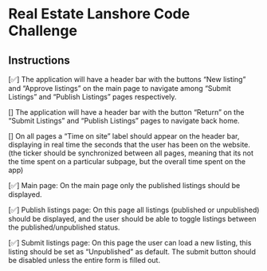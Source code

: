 # Real Estate Lanshore Code Challenge

## Instructions
[✅] The application will have a header bar with the buttons “New listing” and “Approve listings” on the main page to navigate among “Submit Listings” and “Publish Listings” pages respectively.

[] The application will have a header bar with the button “Return” on the “Submit Listings” and “Publish Listings” pages to navigate back home.

[] On all pages a “Time on site” label should appear on the header bar, displaying in real time the seconds that the user has been on the website. (the ticker should be synchronized between all pages, meaning that its not the time spent on a particular subpage, but the overall time spent on the app)

[✅] Main page: On the main page only the published listings should be displayed.

[✅] Publish listings page: On this page all listings (published or unpublished) should be displayed, and the user should be able to toggle listings between the published/unpublished status.

[✅] Submit listings page: On this page the user can load a new listing, this listing should be set as “Unpublished” as default. The submit button should be disabled unless the entire form is filled out.

